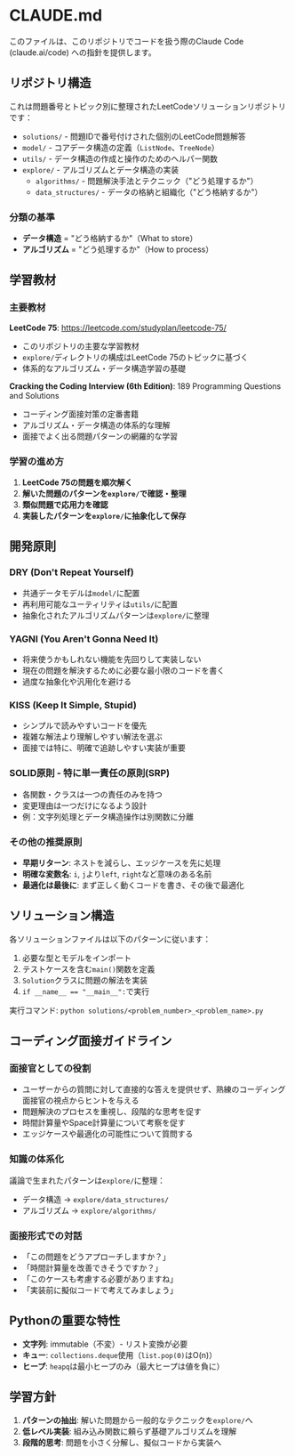 # CLAUDE.md

このファイルは、このリポジトリでコードを扱う際のClaude Code (claude.ai/code) への指針を提供します。

## リポジトリ構造

これは問題番号とトピック別に整理されたLeetCodeソリューションリポジトリです：

- `solutions/` - 問題IDで番号付けされた個別のLeetCode問題解答
- `model/` - コアデータ構造の定義（`ListNode`、`TreeNode`）
- `utils/` - データ構造の作成と操作のためのヘルパー関数
- `explore/` - アルゴリズムとデータ構造の実装
  - `algorithms/` - 問題解決手法とテクニック（"どう処理するか"）
  - `data_structures/` - データの格納と組織化（"どう格納するか"）

### 分類の基準

- **データ構造** = "どう格納するか"（What to store）
- **アルゴリズム** = "どう処理するか"（How to process）

## 学習教材

### 主要教材

**LeetCode 75**: <https://leetcode.com/studyplan/leetcode-75/>

- このリポジトリの主要な学習教材
- `explore/`ディレクトリの構成はLeetCode 75のトピックに基づく
- 体系的なアルゴリズム・データ構造学習の基礎

**Cracking the Coding Interview (6th Edition)**: 189 Programming Questions and Solutions

- コーディング面接対策の定番書籍
- アルゴリズム・データ構造の体系的な理解
- 面接でよく出る問題パターンの網羅的な学習

### 学習の進め方

1. **LeetCode 75の問題を順次解く**
2. **解いた問題のパターンを`explore/`で確認・整理**
3. **類似問題で応用力を確認**
4. **実装したパターンを`explore/`に抽象化して保存**

## 開発原則

### DRY (Don't Repeat Yourself)

- 共通データモデルは`model/`に配置
- 再利用可能なユーティリティは`utils/`に配置
- 抽象化されたアルゴリズムパターンは`explore/`に整理

### YAGNI (You Aren't Gonna Need It)

- 将来使うかもしれない機能を先回りして実装しない
- 現在の問題を解決するために必要な最小限のコードを書く
- 過度な抽象化や汎用化を避ける

### KISS (Keep It Simple, Stupid)

- シンプルで読みやすいコードを優先
- 複雑な解法より理解しやすい解法を選ぶ
- 面接では特に、明確で追跡しやすい実装が重要

### SOLID原則 - 特に単一責任の原則(SRP)

- 各関数・クラスは一つの責任のみを持つ
- 変更理由は一つだけになるよう設計
- 例：文字列処理とデータ構造操作は別関数に分離

### その他の推奨原則

- **早期リターン**: ネストを減らし、エッジケースを先に処理
- **明確な変数名**: `i`, `j`より`left`, `right`など意味のある名前
- **最適化は最後に**: まず正しく動くコードを書き、その後で最適化

## ソリューション構造

各ソリューションファイルは以下のパターンに従います：

1. 必要な型とモデルをインポート
2. テストケースを含む`main()`関数を定義
3. `Solution`クラスに問題の解法を実装
4. `if __name__ == "__main__":`で実行

実行コマンド: `python solutions/<problem_number>_<problem_name>.py`

## コーディング面接ガイドライン

### 面接官としての役割

- ユーザーからの質問に対して直接的な答えを提供せず、熟練のコーディング面接官の視点からヒントを与える
- 問題解決のプロセスを重視し、段階的な思考を促す
- 時間計算量やSpace計算量について考察を促す
- エッジケースや最適化の可能性について質問する

### 知識の体系化

議論で生まれたパターンは`explore/`に整理：

- データ構造 → `explore/data_structures/`
- アルゴリズム → `explore/algorithms/`

### 面接形式での対話

- 「この問題をどうアプローチしますか？」
- 「時間計算量を改善できそうですか？」
- 「このケースも考慮する必要がありますね」
- 「実装前に擬似コードで考えてみましょう」

## Pythonの重要な特性

- **文字列**: immutable（不変）- リスト変換が必要
- **キュー**: `collections.deque`使用（`list.pop(0)`はO(n)）
- **ヒープ**: `heapq`は最小ヒープのみ（最大ヒープは値を負に）

## 学習方針

1. **パターンの抽出**: 解いた問題から一般的なテクニックを`explore/`へ
2. **低レベル実装**: 組み込み関数に頼らず基礎アルゴリズムを理解
3. **段階的思考**: 問題を小さく分解し、擬似コードから実装へ
